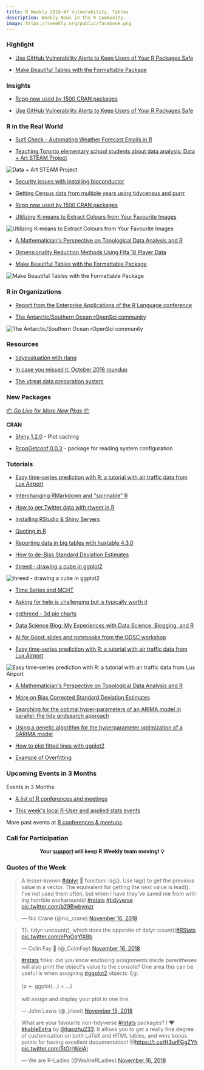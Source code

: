 ```yaml
---
title: R Weekly 2018-47 Vulnerability, Tables
description: Weekly News in the R Community.
image: https://rweekly.org/public/facebook.png
---
```



###  Highlight


+ [Use GitHub Vulnerability Alerts to Keep Users of Your R Packages Safe](https://rud.is/b/2018/11/14/use-github-vulnerability-alerts-to-keep-users-of-your-r-packages-safe/)

+ [Make Beautiful Tables with the Formattable Package](https://www.displayr.com/formattable/?utm_medium=Feed&utm_source=Syndication)



### Insights

+ [Rcpp now used by 1500 CRAN packages](http://dirk.eddelbuettel.com/blog/2018/11/15/#rcpp_1500_packages)


+ [Use GitHub Vulnerability Alerts to Keep Users of Your R Packages Safe](https://rud.is/b/2018/11/14/use-github-vulnerability-alerts-to-keep-users-of-your-r-packages-safe/)


### R in the Real World

+ [Surf Check - Automating Weather Forecast Emails in R](https://deanmarchiori.github.io/posts/2018/11/automated-surf-forecasts/)

+ [Teaching Toronto elementary school students about data analysis: Data + Art STEAM Project](https://www.littlemissdata.com/blog/steam-data-art2)

![Data + Art STEAM Project](https://raw.githubusercontent.com/rweekly/image/master/2018/Data%2BArt.png)

+ [Security issues with installing bioconductor](https://www.jumpingrivers.com/blog/security-r-hacking-bioconductor/)

+ [Getting Census data from multiple years using tidycensus and purrr](https://mattherman.info/blog/tidycensus-mult-year/)

+ [Rcpp now used by 1500 CRAN packages](http://dirk.eddelbuettel.com/blog/2018/11/15#rcpp_1500_packages)

+ [Utilizing K-means to Extract Colours from Your Favourite Images](https://chichacha.netlify.com/2018/11/12/utilizing-k-means-to-extract-colours-from-your-favourite-images/)

![Utilizing K-means to Extract Colours from Your Favourite Images](https://raw.githubusercontent.com/rweekly/image/master/2018/treemap_clustered_colour-1.png)

+ [A Mathematician's Perspective on Topological Data Analysis and R](https://rviews.rstudio.com/2018/11/14/a-mathematician-s-perspective-on-topological-data-analysis-and-r/)

+ [Dimensionality Reduction Methods Using Fifa 18 Player Data ](http://blog.schochastics.net/post/dimensionality-reduction-methods/)

+ [Make Beautiful Tables with the Formattable Package](https://www.displayr.com/formattable/?utm_medium=Feed&utm_source=Syndication)

![Make Beautiful Tables with the Formattable Package](https://raw.githubusercontent.com/rweekly/image/master/2018/finalhtmlwidgettable.png)

###  R in Organizations

+ [Report from the Enterprise Applications of the R Language conference   ](https://blog.revolutionanalytics.com/2018/11/report-from-earl-seattle.html)

+ [The Antarctic/Southern Ocean rOpenSci community](https://ropensci.org/blog/2018/11/13/antarctic/)

![The Antarctic/Southern Ocean rOpenSci community](https://raw.githubusercontent.com/rweekly/image/master/2018/antanym2-1.png)


###  Resources

+ [tidyevaluation with rlang](https://github.com/rstudio/cheatsheets/blob/master/tidyeval.pdf)


+ [In case you missed it: October 2018 roundup](https://blog.revolutionanalytics.com/2018/11/in-case-you-missed-it-october-2018-roundup.html)

+ [The vtreat data preparation system](https://cran.r-project.org/web/packages/vtreat/vignettes/vtreat_article.pdf)

###  New Packages

<p class="added-hostname"><a href="https://rweekly.org/live" target="_blank" class="externalLink">📦 <i>Go Live for More New Pkgs</i> 📦</a></p>

**CRAN**


+ [Shiny 1.2.0](https://blog.rstudio.com/2018/11/13/shiny-1-2-0/) - Plot caching

+ [RcppGetconf 0.0.3](http://dirk.eddelbuettel.com/blog/2018/11/16#rcppgetconf_0.0.3) - package for reading system configuration


###  Tutorials

+ [Easy time-series prediction with R: a tutorial with air traffic data from Lux Airport](https://www.brodrigues.co/blog/2018-11-14-luxairport/)

+ [Interchanging RMarkdown and "spinnable" R](https://webbedfeet.netlify.com/post/interchanging-rmarkdown-and-spinnable-r/)

+ [How to get Twitter data with rtweet in R](http://www.storybench.org/get-twitter-data-rtweet-r/)

+ [Installing RStudio & Shiny Servers](https://datawookie.netlify.com/blog/2018/11/installing-rstudio--shiny-servers/)

+ [Quoting in R](http://www.win-vector.com/blog/2018/11/quoting-in-r/)

+ [Reporting data in big tables with huxtable 4.3.0](https://hughjonesd.github.io/reporting-data-with-huxtable-4.3.0.html)

+ [How to de-Bias Standard Deviation Estimates](http://www.win-vector.com/blog/2018/11/how-to-de-bias-standard-deviation-estimates/)


+ [threed - drawing a cube in ggplot2](https://coolbutuseless.github.io/2018/11/12/threed-drawing-a-cube-in-ggplot2/)

![threed - drawing a cube in ggplot2](https://coolbutuseless.github.io/post/2018-11-12-drawing-a-cube-with-ggplot2-threed_files/figure-html/unnamed-chunk-11-1.png)

+ [Time Series and MCHT](https://ntguardian.wordpress.com/2018/11/12/time-series-and-mcht/)


+ [Asking for help is challenging but is typically worth it](http://feedproxy.google.com/~r/FellgernonBit-rstats/~3/rstVxZu9uIo/)


+ [ggthreed - 3d pie charts](https://coolbutuseless.github.io/2018/11/13/ggthreed-3d-pie-charts/)

+ [Data Science Blog: My Experiences with Data Science, Blogging, and R](https://support.rbind.io/2018/11/12/data-science-blog/)

+ [AI for Good: slides and notebooks from the ODSC workshop](https://blog.revolutionanalytics.com/2018/11/workshop-ai-for-good.html)

+ [Easy time-series prediction with R: a tutorial with air traffic data from Lux Airport](http://www.brodrigues.co/blog/2018-11-14-luxairport/)

![Easy time-series prediction with R: a tutorial with air traffic data from Lux Airport](https://raw.githubusercontent.com/rweekly/image/master/2018/unnamed-chunk-24-1.png)

+ [A Mathematician's Perspective on Topological Data Analysis and R](https://rviews.rstudio.com/2018/11/14/a-mathematician-s-perspective-on-topological-data-analysis-and-r/)

+ [More on Bias Corrected Standard Deviation Estimates](http://www.win-vector.com/blog/2018/11/more-on-bias-corrected-standard-deviation-estimates/)

+ [Searching for the optimal hyper-parameters of an ARIMA model in parallel: the tidy gridsearch approach](http://www.brodrigues.co/blog/2018-11-15-tidy_gridsearch/)

+ [Using a genetic algorithm for the hyperparameter optimization of a SARIMA model](http://www.brodrigues.co/blog/2018-11-16-rgenoud_arima/)

+ [How to plot fitted lines with ggplot2](https://aosmith.rbind.io/2018/11/16/plot-fitted-lines/)



+ [Example of Overfitting](https://matloff.wordpress.com/2018/11/16/example-of-overfitting/)


<!--<div class="post-more-begi
n"></div><div class="post-more-end"></div>-->

###  Upcoming Events in 3 Months

Events in 3 Months:

+ [A list of R conferences and meetings](https://jumpingrivers.github.io/meetingsR/events.html)


+ [This week's local R-User and applied stats events](https://community.rstudio.com/c/irl)

More past events at [R conferences & meetups](https://conf.rweekly.org).




###  Call for Participation



<p class="hide-support added-hostname support-rweekly" style="text-align: center;font-weight: bold;">Your <a class="non-visited externalLink" href="https://www.patreon.com/rweekly" onclick="pas(this)">support</a> will keep R Weekly team moving! 💡</p>

###  Quotes of the Week

<blockquote class="twitter-tweet" data-lang="en"><p lang="en" dir="ltr">A lesser-known <a href="https://twitter.com/hashtag/dplyr?src=hash&amp;ref_src=twsrc%5Etfw">#dplyr</a> 🔧 function: lag().  Use lag() to get the previous value in a vector. The equivalent for getting the next value is lead(). I&#39;ve not used them often, but when I have they&#39;ve saved me from writing horrible workarounds! <a href="https://twitter.com/hashtag/rstats?src=hash&amp;ref_src=twsrc%5Etfw">#rstats</a> <a href="https://twitter.com/hashtag/tidyverse?src=hash&amp;ref_src=twsrc%5Etfw">#tidyverse</a> <a href="https://t.co/b29Bwbymzr">pic.twitter.com/b29Bwbymzr</a></p>&mdash; Nic Crane (@nic_crane) <a href="https://twitter.com/nic_crane/status/1063325797031862272?ref_src=twsrc%5Etfw">November 16, 2018</a></blockquote>

<blockquote class="twitter-tweet" data-lang="en"><p lang="en" dir="ltr">TIL tidyr::uncount(), which does the opposite of dplyr::count()<a href="https://twitter.com/hashtag/RStats?src=hash&amp;ref_src=twsrc%5Etfw">#RStats</a> <a href="https://t.co/ePoOgYlX8b">pic.twitter.com/ePoOgYlX8b</a></p>&mdash; Colin Fay 🤘 (@_ColinFay) <a href="https://twitter.com/_ColinFay/status/1063359236149784576?ref_src=twsrc%5Etfw">November 16, 2018</a></blockquote>

<blockquote class="twitter-tweet" data-lang="en"><p lang="en" dir="ltr"><a href="https://twitter.com/hashtag/rstats?src=hash&amp;ref_src=twsrc%5Etfw">#rstats</a> folks: did you know enclosing assignments inside parentheses will also print the object&#39;s value to the console? One area this can be useful is when assigning <a href="https://twitter.com/hashtag/ggplot2?src=hash&amp;ref_src=twsrc%5Etfw">#ggplot2</a> objects: Eg:<br><br>(p &lt;- ggplot(...) + ...) <br><br>will assign and display your plot in one line.</p>&mdash; John Lewis (@_jrlewi) <a href="https://twitter.com/_jrlewi/status/1063071235758682112?ref_src=twsrc%5Etfw">November 15, 2018</a></blockquote>

<blockquote class="twitter-tweet" data-lang="en"><p lang="en" dir="ltr">What are your favourite non-tidyverse <a href="https://twitter.com/hashtag/rstats?src=hash&amp;ref_src=twsrc%5Etfw">#rstats</a> packages? I ❤️ <a href="https://twitter.com/hashtag/kableExtra?src=hash&amp;ref_src=twsrc%5Etfw">#kableExtra</a> by <a href="https://twitter.com/haozhu233?ref_src=twsrc%5Etfw">@haozhu233</a>. It allows you to get a really fine degree of customisation on both LaTeX and HTML tables, and wins bonus points for having excellent documentation! 😻<a href="https://t.co/H3urFGgZYh">https://t.co/H3urFGgZYh</a> <a href="https://t.co/5tGrrWejAj">pic.twitter.com/5tGrrWejAj</a></p>&mdash; We are R-Ladies (@WeAreRLadies) <a href="https://twitter.com/WeAreRLadies/status/1063458924395786240?ref_src=twsrc%5Etfw">November 16, 2018</a></blockquote>

